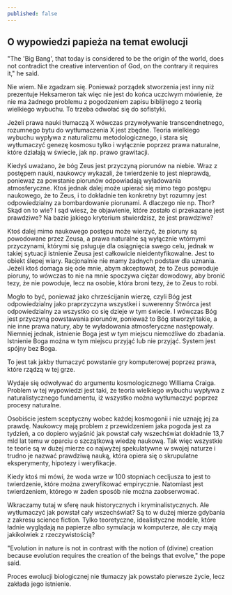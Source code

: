 ```yaml
---
published: false
---
```

## O wypowiedzi papieża na temat ewolucji

"The 'Big Bang', that today is considered to be the origin of the world, does not contradict the creative intervention of God, on the contrary it requires it," he said.

Nie wiem. Nie zgadzam się. Ponieważ porządek stworzenia jest inny niż prezentuje Heksameron tak więc nie jest do końca uczciwym mówienie, że nie ma żadnego problemu z pogodzeniem zapisu biblijnego z teorią wielkiego wybuchu. To trzeba odwołać się do sofistyki.

Jeżeli prawa nauki tłumaczą X wówczas przywoływanie transcendnetnego, rozumnego bytu do wytłumaczenia X jest zbędne. Teoria wielkiego wybuchu wypływa z naturalizmu metodologicznego, i stara się wytłumaczyć genezę kosmosu tylko i wyłącznie poprzez prawa naturalne, które działają w świecie, jak np. prawo grawitacji. 

Kiedyś uważano, że bóg Zeus jest przyczyną piorunów na niebie. Wraz z postępem nauki, naukowcy wykazali, że twierdzenie to jest nieprawdą, ponieważ za powstanie piorunów odpowiadają wyładowania atmosferyczne. Ktoś jednak dalej może upierać się mimo tego postępu naukowego, że to Zeus, i to dokładnie ten konkretny byt rozumny jest odpowiedzialny za bombardowanie piorunami. A dlaczego nie np. Thor? Skąd on to wie? I sąd wiesz, że objawienie, które zostało ci przekazane jest prawdziwe? Na bazie jakiego kryterium stwierdzisz, że jest prawdziwe? 

Ktoś dalej mimo naukowego postępu może wierzyć, że pioruny są powodowane przez Zeusa, a prawa naturalne są wyłącznie wtórnymi przyczynami, którymi się psługuje dla osiągnięcia swego celu, jednak w takiej sytuacji istnienie Zeusa jest całkowicie nieidentyfikowalne. Jest to obiekt ślepej wiary. Racjonalnie nie mamy żadnych podstaw dla uznania. Jeżeli ktoś domaga się ode mnie, abym akceptował, że to Zeus powoduje pioruny, to wówczas to nie na mnie spoczywa ciężar dowodowy, aby bronić tezy, że nie powoduje, lecz na osobie, która broni tezy, że to Zeus to robi.

Mogło to być, ponieważ jako chrześcijanin wierzę, czyli Bóg jest odpowiedzialny jako praprzyczyna wszystkei i suwerenny Stwórca jest odpowiedzialny za wszystko co się dzieje w tym świecie. I wówczas Bóg jest przyczyną powstawania piorunów, ponieważ to Bóg stworzył takie, a nie inne prawa natury, aby te wyładowania atmosferyczne następowały. Niemniej jednak, istnienie Boga jest w tym miejscu niemożliwe do zbadania. Istnienie Boga można w tym miejscu przyjąć lub nie przyjąć. System jest spójny bez Boga. 

To jest tak jakby tłumaczyć powstanie gry komputerowej poprzez prawa, które rządzą w tej grze. 


Wydaje się odwoływać do argumentu kosmologicznego Williama Craiga. Problem w tej wypowiedzi jest taki, że teoria wielkiego wybuchu wypływa z naturalistycznego fundamentu, iż wszystko można wytłumaczyć poprzez procesy naturalne. 


Osobiście jestem sceptyczny wobec każdej kosmogonii i nie uznaję jej za prawdę. Naukowcy mają problem z przewidzeniem jaka pogoda jest za tydzień, a co dopiero wyjaśnić jak powstał cały wszechświat dokładnie 13,7 mld lat temu w oparciu o szczątkową wiedzę naukową. Tak więc wszystkie te teorie są w dużej mierze co najwyżej spekulatywne w swojej naturze i trudno je nazwać prawdziwą nauką, która opiera się o skrupulatne eksperymenty, hipotezy i weryfikacje. 

Kiedy ktoś mi mówi, że woda wrze w 100 stopniach cecljusza to jest to twierdzenie, które można zweryfikować empirycznie. Natomiast jest twierdzeniem, którego w żaden sposób nie można zaobserwować.  

Wkraczamy tutaj w sferę nauk historycznych i kryminalistycznych. Ale wytłumaczyć jak powstał cały wszechświat? Są to w dużej mierze gdybania z zakresu science fiction. Tylko teoretyczne, idealistyczne modele, które ładnie wyglądają na papierze albo symulacja w komputerze, ale czy mają jakikolwiek z rzeczywistością?

"Evolution in nature is not in contrast with the notion of (divine) creation because evolution requires the creation of the beings that evolve," the pope said.

Proces ewolucji biologicznej nie tłumaczy jak powstało pierwsze życie, lecz zakłada jego istnienie. 